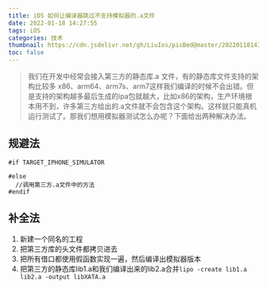 ```yaml
---
title: iOS 如何让编译器跳过不支持模拟器的.a文件
date: 2022-01-18 14:27:55
tags: iOS
categories: 技术
thumbnail: https://cdn.jsdelivr.net/gh/LiuIos/picBed@master/20220118143352.png
toc: false
---
```


> 我们在开发中经常会接入第三方的静态库.a 文件，有的静态库文件支持的架构比较多 x86、arm64、arm7s、arm7这样我们编译的时候不会出错。但是支持的架构越多最后生成的ipa包就越大，比如x86的架构，生产环境根本用不到，许多第三方给出的.a文件就不会包含这个架构。这样就只能真机运行测试了。那我们想用模拟器测试怎么办呢？下面给出两种解决办法。

## 规避法

```
#if TARGET_IPHONE_SIMULATOR
    
#else
  //调用第三方.a文件中的方法
#endif
```

## 补全法

1. 新建一个同名的工程
2. 把第三方库的头文件都拷贝进去
3. 把所有借口都使用假函数实现一遍，然后编译出模拟器版本
4. 把第三方的静态库lib1.a和我们编译出来的lib2.a合并``lipo -create lib1.a lib2.a -output libXATA.a``

